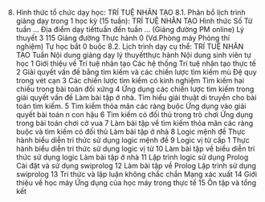8. Hình thức tổ chức dạy học: TRÍ TUỆ NHÂN TẠO
8.1. Phân bổ lịch trình giảng dạy trong 1 học kỳ (15 tuần): TRÍ TUỆ NHÂN TẠO Hình thức Số Từ tuần ... Địa điểm dạy tiếttuần đến tuần ... (Giảng đường PM online) Lý thuyết 3 115 Giảng đường Thực hành 0 (Vd.Phòng máy Phòng thí nghiệm) Tự học bắt 0 buộc 8.2. Lịch trình dạy cụ thể: TRÍ TUỆ NHÂN TẠO Tuần Nội dung giảng dạy lý thuyếtthực hành Nội dung sinh viên tự học 1 Giới thiệu về Trí tuệ nhân tạo Các hệ thống Trí tuệ nhân tạo thực tế
2 Giải quyết vấn đề bằng tìm kiếm và các chiến lược tìm kiếm mù Đệ quy trong vét cạn
3 Các chiến lược tìm kiếm có kinh nghiệm Tìm kiếm hai chiều trong bài toán đối xứng
4 Ứng dụng các chiến lược tìm kiếm trong giải quyết vấn đề Làm bài tập ở nhà. Tìm hiểu giải thuật di truyền cho bài toán tìm kiếm.
5 Tìm kiếm thỏa mãn các ràng buộc Ứng dụng vào giải quyết bài toán n con hậu
6 Tìm kiếm có đối thủ trong trò chơi Ứng dụng trong bài toán chơi cờ vua
7 Làm bài tập về tìm kiếm thỏa mãn các ràng buộc và tìm kiếm có đối thủ Làm bài tập ở nhà
8 Logic mệnh đề Thực hành biểu diễn tri thức sử dụng logic mệnh đề
9 Logic vị từ cấp 1 Thực hành biểu diễn tri thức sử dụng logic vị từ
10 Làm bài tập về biểu diễn tri thức sử dụng logic Làm bài tập ở nhà
11 Lập trình logic sử dụng Prolog Cài đặt và sử dụng swiprolog
12 Làm bài tập về Prolog Lập trình sử dụng swiprolog
13 Tri thức và lập luận không chắc chắn Mạng xác xuất
14 Giới thiệu về học máy Ứng dụng của học máy trong thực tế
15 Ôn tập và tổng kết
